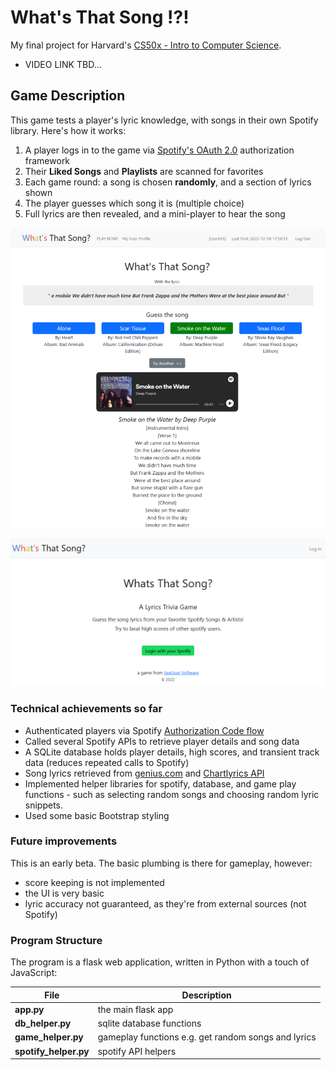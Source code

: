 # What's That Song !?!

My final project for Harvard's [CS50x - Intro to Computer Science](https://cs50.harvard.edu/x/2022/).


- VIDEO LINK TBD...


## Game Description

This game tests a player's lyric knowledge, with songs in their own Spotify library. Here's how it works:

1. A player logs in to the game via [Spotify's OAuth 2.0](https://developer.spotify.com/documentation/general/guides/authorization/) authorization framework
2. Their **Liked Songs** and **Playlists** are scanned for favorites
3. Each game round: a song is chosen **randomly**, and a section of lyrics shown
4. The player guesses which song it is (multiple choice)
5. Full lyrics are then revealed, and a mini-player to hear the song

![Main screen](static/screen01.png)

![Main screen](static/screen02.png)


### Technical achievements so far

- Authenticated players via Spotify [Authorization Code flow](https://developer.spotify.com/documentation/general/guides/authorization/code-flow/)
- Called several Spotify APIs to retrieve player details and song data
- A SQLite database holds player details, high scores, and transient track data (reduces repeated calls to Spotify)
- Song lyrics retrieved from [genius.com](https://genius.com/) and [Chartlyrics API](http://www.chartlyrics.com/api.aspx)
- Implemented helper libraries for spotify, database, and game play functions - such as selecting random songs and choosing random lyric snippets.
- Used some basic Bootstrap styling


### Future improvements

This is an early beta. The basic plumbing is there for gameplay, however:
- score keeping is not implemented
- the UI is very basic
- lyric accuracy not guaranteed, as they're from external sources (not Spotify)


### Program Structure

The program is a flask web application, written in Python with a touch of JavaScript:

| File                  | Description |
| --------------------- | ----------- |
| **app.py**            | the main flask app |
| **db_helper.py**      | sqlite database functions |
| **game_helper.py**    | gameplay functions e.g. get random songs and lyrics |
| **spotify_helper.py** | spotify API helpers |

